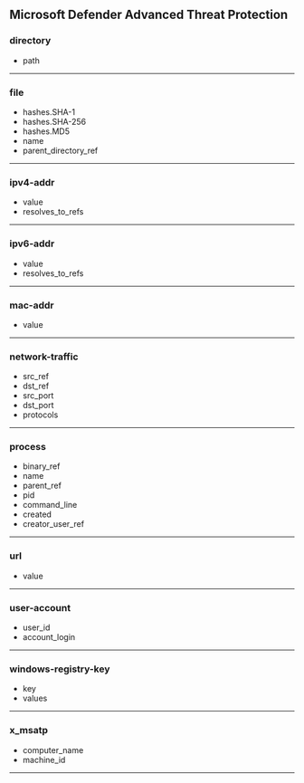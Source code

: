 ## Microsoft Defender Advanced Threat Protection
### directory
- path

___
### file
- hashes.SHA-1
- hashes.SHA-256
- hashes.MD5
- name
- parent_directory_ref

___
### ipv4-addr
- value
- resolves_to_refs

___
### ipv6-addr
- value
- resolves_to_refs

___
### mac-addr
- value

___
### network-traffic
- src_ref
- dst_ref
- src_port
- dst_port
- protocols

___
### process
- binary_ref
- name
- parent_ref
- pid
- command_line
- created
- creator_user_ref

___
### url
- value

___
### user-account
- user_id
- account_login

___
### windows-registry-key
- key
- values

___
### x_msatp
- computer_name
- machine_id

___
